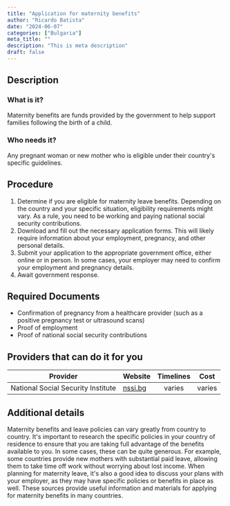 ```yaml
---
title: "Application for maternity benefits"
author: "Ricardo Batista"
date: "2024-06-07"
categories: ["Bulgaria"]
meta_title: ""
description: "This is meta description"
draft: false
---
```


## Description
### What is it?
Maternity benefits are funds provided by the government to help support families following the birth of a child. 

### Who needs it?
Any pregnant woman or new mother who is eligible under their country's specific guidelines. 

## Procedure
1. Determine if you are eligible for maternity leave benefits. Depending on the country and your specific situation, eligibility requirements might vary. As a rule, you need to be working and paying national social security contributions.
2. Download and fill out the necessary application forms. This will likely require information about your employment, pregnancy, and other personal details.
3. Submit your application to the appropriate government office, either online or in person. In some cases, your employer may need to confirm your employment and pregnancy details.
4. Await government response.

## Required Documents
- Confirmation of pregnancy from a healthcare provider (such as a positive pregnancy test or ultrasound scans)
- Proof of employment
- Proof of national social security contributions

## Providers that can do it for you

| Provider        |     Website     |     Timelines    |       Cost      |
| --------------- | --------------- |  :-------------: | :-------------: |
| National Social Security Institute      |  [nssi.bg](http://www.nssi.bg/en)       |      varies      |        varies       |

## Additional details
Maternity benefits and leave policies can vary greatly from country to country. It's important to research the specific policies in your country of residence to ensure that you are taking full advantage of the benefits available to you. In some cases, these can be quite generous. For example, some countries provide new mothers with substantial paid leave, allowing them to take time off work without worrying about lost income. When planning for maternity leave, it's also a good idea to discuss your plans with your employer, as they may have specific policies or benefits in place as well. These sources provide useful information and materials for applying for maternity benefits in many countries.